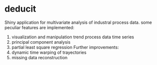 # deducit
Shiny application for multivariate analysis of industral process data.
some peculiar features are implemented:
1) visualization and manipulation trend process data time series
2) principal component analysis
3) partial least square regression
Further improvements:
1) dynamic time warping of trayectories
2) missing data reconstruction
